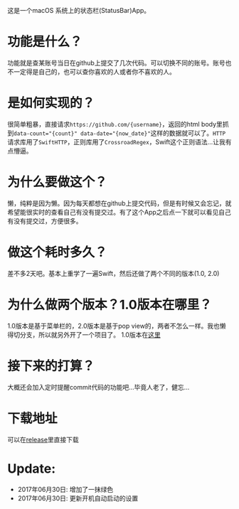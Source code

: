 这是一个macOS 系统上的状态栏(StatusBar)App。

# 功能是什么？
功能就是查某账号当日在github上提交了几次代码。可以切换不同的账号。账号也不一定得是自己的，也可以查你喜欢的人或者你不喜欢的人。

# 是如何实现的？
很简单粗暴，直接请求`https://github.com/{username}`，返回的html body里抓到`data-count="{count}" data-date="{now_date}"`这样的数据就可以了。`HTTP`请求库用了`SwiftHTTP`，正则库用了`CrossroadRegex`，Swift这个正则语法…让我有点懵逼。

# 为什么要做这个？
懒，纯粹是因为懒。因为每天都想在github上提交代码，但是有时候又会忘记，就希望能很实时的查看自己有没有提交过。有了这个App之后点一下就可以看见自己有没有提交过，方便很多。

# 做这个耗时多久？
差不多2天吧。基本上重学了一遍Swift，然后还做了两个不同的版本(1.0, 2.0)

# 为什么做两个版本？1.0版本在哪里？
1.0版本是基于菜单栏的，2.0版本是基于pop view的，两者不怎么一样。我也懒得切分支，所以就另外开了一个项目了。
1.0版本在[这里](https://github.com/zjhch123/GithubStatus)

# 接下来的打算？
大概还会加入定时提醒commit代码的功能吧…毕竟人老了，健忘…

# 下载地址
可以在[release](https://github.com/zjhch123/GithubStatus2/releases)里直接下载

# Update:
* 2017年06月30日: 增加了一抹绿色
* 2017年06月30日: 更新开机自动启动的设置
